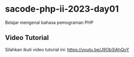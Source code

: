 # sacode-php-ii-2023-day01
Belajar mengenal bahasa pemograman PHP
## Video Tutorial

Silahkan ikuti video tutorial ini:
https://youtu.be/J9Ob3iAhQvY